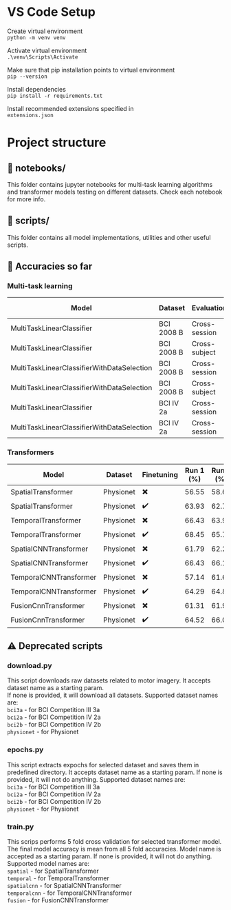 # VS Code Setup

Create virtual environment  
`python -m venv venv`

Activate virtual environment  
`.\venv\Scripts\Activate`

Make sure that pip installation points to virtual environment  
`pip --version`

Install dependencies  
`pip install -r requirements.txt`

Install recommended extensions specified in  
`extensions.json`

# Project structure

## :file_folder: notebooks/

This folder contains jupyter notebooks for multi-task learning algorithms and transformer models testing on different datasets. Check each notebook for more info.

## :file_folder: scripts/

This folder contains all model implementations, utilities and other useful scripts.

## :pencil: Accuracies so far

### Multi-task learning

| Model                                      | Dataset    | Evaluation    | Accuracy (%) |
| ------------------------------------------ | ---------- | ------------- | ------------ |
| MultiTaskLinearClassifier                  | BCI 2008 B | Cross-session | 77           |
| MultiTaskLinearClassifier                  | BCI 2008 B | Cross-subject | 74           |
| MultiTaskLinearClassifierWithDataSelection | BCI 2008 B | Cross-session | 79           |
| MultiTaskLinearClassifierWithDataSelection | BCI 2008 B | Cross-subject | 77           |
| MultiTaskLinearClassifier                  | BCI IV 2a  | Cross-session | 69           |
| MultiTaskLinearClassifierWithDataSelection | BCI IV 2a  | Cross-session | 74           |

### Transformers

| Model                  | Dataset   | Finetuning               | Run 1 (%) | Run 2 (%) | Run 3 (%) | Run 4 (%) | Run 5 (%) | Mean (%)    |
| ---------------------- | --------- | ------------------------ | --------- | --------- | --------- | --------- | --------- | ----------- |
| SpatialTransformer     | Physionet | :heavy_multiplication_x: | 56.55     | 58.69     | 57.62     | 57.38     | 56.19     | 57.29+-0.98 |
| SpatialTransformer     | Physionet | :heavy_check_mark:       | 63.93     | 62.74     | 62.50     | 64.40     | 62.98     | 63.31+-0.82 |
| TemporalTransformer    | Physionet | :heavy_multiplication_x: | 66.43     | 63.93     | 64.88     | 64.52     | 66.67     | 65.29+-1.20 |
| TemporalTransformer    | Physionet | :heavy_check_mark:       | 68.45     | 65.71     | 66.67     | 67.02     | 67.14     | 67.00+-0.99 |
| SpatialCNNTransformer  | Physionet | :heavy_multiplication_x: | 61.79     | 62.26     | 61.79     | 62.62     | 63.57     | 62.40+-0.74 |
| SpatialCNNTransformer  | Physionet | :heavy_check_mark:       | 66.43     | 66.19     | 68.10     | 65.71     | 68.69     | 67.02+-1.29 |
| TemporalCNNTransformer | Physionet | :heavy_multiplication_x: | 57.14     | 61.67     | 55.95     | 59.52     | 58.81     | 58.62+-2.20 |
| TemporalCNNTransformer | Physionet | :heavy_check_mark:       | 64.29     | 64.88     | 66.79     | 64.76     | 66.07     | 65.36+-1.03 |
| FusionCnnTransformer   | Physionet | :heavy_multiplication_x: | 61.31     | 61.90     | 61.19     | 60.95     | 62.26     | 61.52+-0.54 |
| FusionCnnTransformer   | Physionet | :heavy_check_mark:       | 64.52     | 66.07     | 67.38     | 65.95     | 67.26     | 66.24+-1.16 |

## :warning: Deprecated scripts

### **download.py**

This script downloads raw datasets related to motor imagery. It accepts dataset name as a starting param.  
If none is provided, it will download all datasets. Supported dataset names are:  
`bci3a` - for BCI Competition III 3a  
`bci2a` - for BCI Competition IV 2a  
`bci2b` - for BCI Competition IV 2b  
`physionet` - for Physionet

### **epochs.py**

This script extracts expochs for selected dataset and saves them in predefined directory. It accepts dataset name as a starting param. If none is provided, it will not do anything. Supported dataset names are:  
`bci3a` - for BCI Competition III 3a  
`bci2a` - for BCI Competition IV 2a  
`bci2b` - for BCI Competition IV 2b  
`physionet` - for Physionet

### **train.py**

This scrips performs 5 fold cross validation for selected transformer model. The final model accuracy is mean from all 5 fold accuracies. Model name is accepted as a starting param. If none is provided, it will not do anything. Supported model names are:  
`spatial` - for SpatialTransformer  
`temporal` - for TemporalTransformer  
`spatialcnn` - for SpatialCNNTransformer  
`temporalcnn` - for TemporalCNNTransformer  
`fusion` - for FusionCNNTransformer
